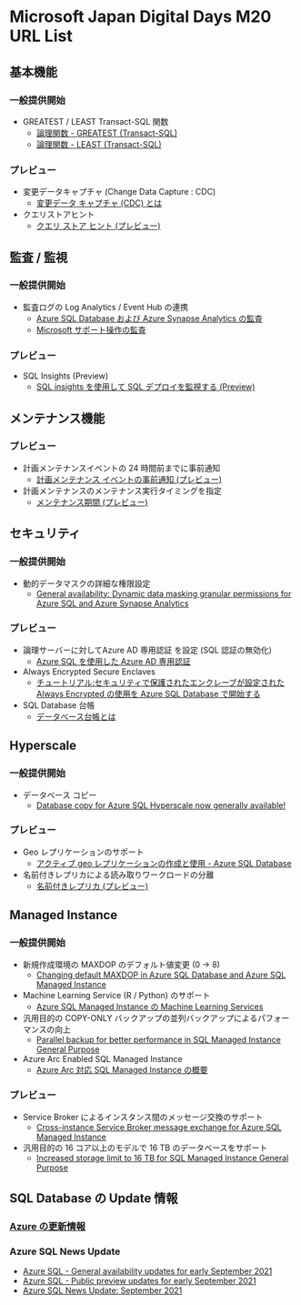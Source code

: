 # Microsoft Japan Digital Days M20 URL List

## 基本機能
### 一般提供開始
- GREATEST / LEAST Transact-SQL 関数
    - [論理関数 - GREATEST (Transact-SQL)](https://docs.microsoft.com/ja-jp/sql/t-sql/functions/logical-functions-greatest-transact-sql)
    - [論理関数 - LEAST (Transact-SQL)](https://docs.microsoft.com/ja-jp/sql/t-sql/functions/logical-functions-least-transact-sql )
### プレビュー
- 変更データキャプチャ (Change Data Capture : CDC) 
    - [変更データ キャプチャ (CDC) とは](https://docs.microsoft.com/ja-jp/sql/relational-databases/track-changes/about-change-data-capture-sql-server)
- クエリストアヒント
    - [クエリ ストア ヒント (プレビュー)](https://docs.microsoft.com/ja-jp/sql/relational-databases/performance/query-store-hints )

## 監査 / 監視
### 一般提供開始
- 監査ログの Log Analytics / Event Hub の連携
    - [Azure SQL Database および Azure Synapse Analytics の監査](https://docs.microsoft.com/ja-jp/azure/azure-sql/database/auditing-overview)
    - [Microsoft サポート操作の監査](https://docs.microsoft.com/ja-jp/azure/azure-sql/database/auditing-overview#auditing-of-microsoft-support-operations)
### プレビュー
- SQL Insights (Preview)
    - [SQL insights を使用して SQL デプロイを監視する (Preview)](https://docs.microsoft.com/ja-jp/azure/azure-monitor/insights/sql-insights-overview)

## メンテナンス機能
### プレビュー
- 計画メンテナンスイベントの 24 時間前までに事前通知
    - [計画メンテナンス イベントの事前通知 (プレビュー)](https://docs.microsoft.com/ja-jp/azure/azure-sql/database/advance-notifications)
- 計画メンテナンスのメンテナンス実行タイミングを指定
    - [メンテナンス期間 (プレビュー)](https://docs.microsoft.com/ja-jp/azure/azure-sql/database/maintenance-window)

## セキュリティ
### 一般提供開始
- 動的データマスクの詳細な権限設定
    - [General availability: Dynamic data masking granular permissions for Azure SQL and Azure Synapse Analytics](https://azure.microsoft.com/ja-jp/updates/general-availability-dynamic-data-masking-granular-permissions-for-azure-sql-and-azure-synapse-analytics/ )

### プレビュー
- 論理サーバーに対してAzure AD 専用認証 を設定 (SQL 認証の無効化)
    - [Azure SQL を使用した Azure AD 専用認証](https://docs.microsoft.com/ja-jp/azure/azure-sql/database/authentication-azure-ad-only-authentication)
- Always Encrypted Secure Enclaves
    - [チュートリアル:セキュリティで保護されたエンクレーブが設定された Always Encrypted の使用を Azure SQL Database で開始する](https://docs.microsoft.com/ja-jp/azure/azure-sql/database/always-encrypted-enclaves-getting-started)
- SQL Database 台帳
    - [データベース台帳とは](https://docs.microsoft.com/ja-jp/azure/azure-sql/database/ledger-database-ledger)

## Hyperscale
### 一般提供開始
- データベース コピー
    - [Database copy for Azure SQL Hyperscale now generally available!](https://techcommunity.microsoft.com/t5/azure-sql/database-copy-for-azure-sql-hyperscale-now-generally-available/ba-p/2598080)

### プレビュー
- Geo レプリケーションのサポート
    - [アクティブ geo レプリケーションの作成と使用 - Azure SQL Database](https://docs.microsoft.com/ja-jp/azure/azure-sql/database/active-geo-replication-overview)
- 名前付きレプリカによる読み取りワークロードの分離
    - [名前付きレプリカ (プレビュー)](https://docs.microsoft.com/ja-jp/azure/azure-sql/database/service-tier-hyperscale-replicas)

## Managed Instance
### 一般提供開始
- 新規作成環境の MAXDOP のデフォルト値変更 (0 → 8)
    - [Changing default MAXDOP in Azure SQL Database and Azure SQL Managed Instance](https://techcommunity.microsoft.com/t5/azure-sql/changing-default-maxdop-in-azure-sql-database-and-azure-sql/ba-p/1538528)
- Machine Learning Service (R / Python) のサポート
    - [Azure SQL Managed Instance の Machine Learning Services](https://docs.microsoft.com/ja-jp/azure/azure-sql/managed-instance/machine-learning-services-overview)
- 汎用目的の COPY-ONLY バックアップの並列バックアップによるパフォーマンスの向上
    - [Parallel backup for better performance in SQL Managed Instance General Purpose](https://techcommunity.microsoft.com/t5/azure-sql/parallel-backup-for-better-performance-in-sql-managed-instance/ba-p/2421762)
- Azure Arc Enabled SQL Managed Instance
    - [Azure Arc 対応 SQL Managed Instance の概要](https://docs.microsoft.com/ja-jp/azure/azure-arc/data/managed-instance-overview)

### プレビュー
- Service Broker によるインスタンス間のメッセージ交換のサポート
    - [Cross-instance Service Broker message exchange for Azure SQL Managed Instance](https://techcommunity.microsoft.com/t5/azure-sql/cross-instance-service-broker-message-exchange-for-azure-sql/ba-p/2217323)
- 汎用目的の 16 コア以上のモデルで 16 TB のデータベースをサポート
    - [Increased storage limit to 16 TB for SQL Managed Instance General Purpose](https://techcommunity.microsoft.com/t5/azure-sql/increased-storage-limit-to-16-tb-for-sql-managed-instance/ba-p/2421443)

## SQL Database の Update 情報

### [Azure の更新情報](https://azure.microsoft.com/ja-jp/updates/)
### Azure SQL News Update
- [Azure SQL - General availability updates for early September 2021 ](https://azure.microsoft.com/en-us/updates/azure-sql-general-availability-updates-for-early-september-2021/)
- [Azure SQL - Public preview updates for early September 2021](https://azure.microsoft.com/en-us/updates/azure-sql-public-preview-updates-for-early-september-2021/)
- [Azure SQL News Update: September 2021](https://techcommunity.microsoft.com/t5/azure-sql/azure-sql-news-update-september-2021/ba-p/2705044 )

